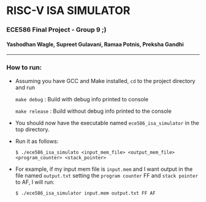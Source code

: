 # RISC-V ISA SIMULATOR
### ECE586 Final Project - Group 9 ;)
#### Yashodhan Wagle, Supreet Gulavani, Ramaa Potnis, Preksha Gandhi
----------------------------------------------------------------------
### How to run:
- Assuming you have GCC and Make installed, `cd` to the project directory and run
    
    `make debug` : Build with debug info printed to console

    `make release` : Build without debug info printed to the console

- You should now have the executable named `ece586_isa_simulator` in the top directory.
- Run it as follows:

    ```$ ./ece586_isa_simulato <input_mem_file> <output_mem_file> <program_counter> <stack_pointer>```

- For example, if my input mem file is `input.mem` and I want output in the file named `output.txt` setting the `program counter` FF and `stack pointer` to AF, I will run:

    ```$ ./ece586_isa_simulator input.mem output.txt FF AF ```

